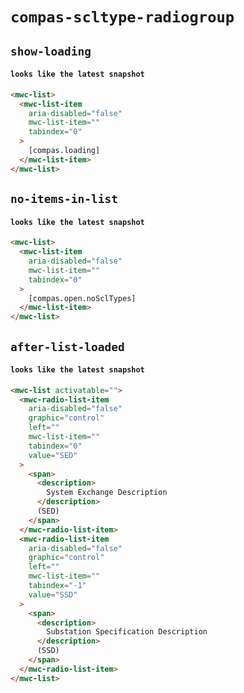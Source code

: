 # `compas-scltype-radiogroup`

## `show-loading`

####   `looks like the latest snapshot`

```html
<mwc-list>
  <mwc-list-item
    aria-disabled="false"
    mwc-list-item=""
    tabindex="0"
  >
    [compas.loading]
  </mwc-list-item>
</mwc-list>

```

## `no-items-in-list`

####   `looks like the latest snapshot`

```html
<mwc-list>
  <mwc-list-item
    aria-disabled="false"
    mwc-list-item=""
    tabindex="0"
  >
    [compas.open.noSclTypes]
  </mwc-list-item>
</mwc-list>

```

## `after-list-loaded`

####   `looks like the latest snapshot`

```html
<mwc-list activatable="">
  <mwc-radio-list-item
    aria-disabled="false"
    graphic="control"
    left=""
    mwc-list-item=""
    tabindex="0"
    value="SED"
  >
    <span>
      <description>
        System Exchange Description
      </description>
      (SED)
    </span>
  </mwc-radio-list-item>
  <mwc-radio-list-item
    aria-disabled="false"
    graphic="control"
    left=""
    mwc-list-item=""
    tabindex="-1"
    value="SSD"
  >
    <span>
      <description>
        Substation Specification Description
      </description>
      (SSD)
    </span>
  </mwc-radio-list-item>
</mwc-list>

```

